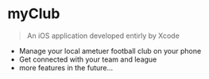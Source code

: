 # myClub

> An iOS application developed entirly by Xcode

+ Manage your local ametuer football club on your phone
+ Get connected with your team and league
+ more features in the future...

